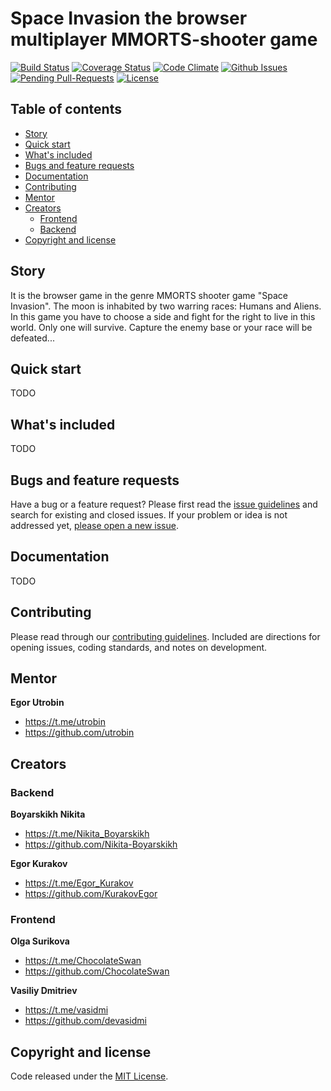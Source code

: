 # Space Invasion the browser multiplayer MMORTS-shooter game

[![Build Status](http://img.shields.io/travis/Nikita-Boyarskikh/SpaceInvasionFrontend.svg?style=flat-square)](https://travis-ci.org/Nikita-Boyarskikh/SpaceInvasionFrontend)
[![Coverage Status](http://img.shields.io/coveralls/Nikita-Boyarskikh/SpaceInvasionFrontend.svg?style=flat-square)](https://coveralls.io/r/Nikita-Boyarskikh/SpaceInvasionFrontend)
[![Code Climate](http://img.shields.io/codeclimate/github/Nikita-Boyarskikh/SpaceInvasionFrontend.svg?style=flat-square)](https://codeclimate.com/github/Nikita-Boyarskikh/SpaceInvasionFrontend)
[![Github Issues](http://githubbadges.herokuapp.com/Nikita-Boyarskikh/SpaceInvasionFrontend/issues.svg?style=flat-square)](https://github.com/Nikita-Boyarskikh/SpaceInvasionFrontend/issues)
[![Pending Pull-Requests](http://githubbadges.herokuapp.com/Nikita-Boyarskikh/SpaceInvasionFrontend/pulls.svg?style=flat-square)](https://github.com/Nikita-Boyarskikh/SpaceInvasionFrontend/pulls)
[![License](http://img.shields.io/:license-mit-blue.svg?style=flat-square)](http://badges.mit-license.org)

## Table of contents

- [Story](#story)
- [Quick start](#quick-start)
- [What's included](#whats-included)
- [Bugs and feature requests](#bugs-and-feature-requests)
- [Documentation](#documentation)
- [Contributing](#contributing)
- [Mentor](#mentor)
- [Creators](#creators)
    - [Frontend](#frontend)
    - [Backend](#backend)
- [Copyright and license](#copyright-and-license)


## Story

It is the browser game in the genre MMORTS shooter game "Space Invasion".
The moon is inhabited by two warring races: Humans and Aliens.
In this game you have to choose a side and fight for the right to live in this world.
Only one will survive. Capture the enemy base or your race will be defeated...


## Quick start

TODO


## What's included

TODO


## Bugs and feature requests

Have a bug or a feature request? Please first read the [issue guidelines](https://github.com/Nikita-Boyarskikh/SpaceInvasionBackend/blob/master/CONTRIBUTING.md#using-the-issue-tracker) and search for existing and closed issues. If your problem or idea is not addressed yet, [please open a new issue](https://github.com/Nikita-Boyarskikh/SpaceInvasionFrontend/issues/new).


## Documentation

TODO


## Contributing

Please read through our [contributing guidelines](https://github.com/twbs/bootstrap/blob/master/CONTRIBUTING.md). Included are directions for opening issues, coding standards, and notes on development.


## Mentor

**Egor Utrobin**

- <https://t.me/utrobin>
- <https://github.com/utrobin>


## Creators

### Backend

**Boyarskikh Nikita**

- <https://t.me/Nikita_Boyarskikh>
- <https://github.com/Nikita-Boyarskikh>

**Egor Kurakov**

- <https://t.me/Egor_Kurakov>
- <https://github.com/KurakovEgor>

### Frontend

**Olga Surikova**

- <https://t.me/ChocolateSwan>
- <https://github.com/ChocolateSwan>

**Vasiliy Dmitriev**

- <https://t.me/vasidmi>
- <https://github.com/devasidmi>


## Copyright and license

Code released under the [MIT License](LICENSE).
